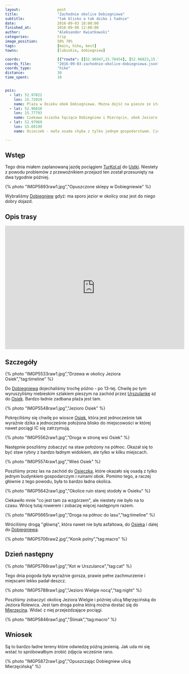 ```yaml
---
layout:                 post
title:                  "Zachodnie okolice Dobiegniewa"
subtitle:               "tak blisko a tak dziko i ładnie"
date:                   2016-09-03 18:00:00
finished_at:            2016-09-08 12:00:00
author:                 "Aleksander Kwiatkowski"
categories:             trip
image_position:         50% 70%
tags:                   [main, hike, best]
towns:                  [lubuskie, dobiegniew]

coords:                 [{"route": [[52.96947,15.78454], [52.96823,15.77570], [52.97020,15.75372], [52.97357,15.71692], [52.97036,15.69995], [52.97614,15.69841], [52.98193,15.70489], [52.97844,15.70107], [52.97971,15.69145], [52.97655,15.69180], [52.97591,15.69926]], "type": "hike"}]
coords_file:            "2016-09-03-zachodnie-okolice-dobiegniewa.json"
coords_type:            "hike"
distance:               30
time_spent:             10


pois:
  - lat: 52.97022
    lon: 15.72019
    name: Plaża w Osieku obok Dobiegniewa. Można dojść na pieszo ze stacji kolejowej w godzinę.
  - lat: 52.96810
    lon: 15.77793
    name: Ciekawa ścieżka łącząca Dobiegniew i Mierzęcin, obok Jezioro Rolewiec.
  - lat: 52.97969
    lon: 15.69199
    name: Osieczek - mała osada chyba z tylko jednym gospodarstwem. Ciekawe drogi gruntowe na północ i zachód.

---
```


[wiki-dobiegniew]: https://pl.wikipedia.org/wiki/Dobiegniew
[wiki-urszulanka]: https://pl.wikipedia.org/wiki/Urszulanka
[wiki-osiek]: https://pl.wikipedia.org/wiki/Osiek_(powiat_strzelecko-drezdenecki)
[wiki-osieczek]: https://pl.wikipedia.org/wiki/Osieczek_(wojew%C3%B3dztwo_lubuskie)
[wiki-mierzecin]: https://pl.wikipedia.org/wiki/Mierz%C4%99cin_(wojew%C3%B3dztwo_lubuskie)
[wiki-ustka]: https://pl.wikipedia.org/wiki/Ustka

[turkol]: http://www.turkol.pl/

Wstęp
-----

Tego dnia miałem zaplanowaną jazdę pociągiem [TurKol.pl][turkol] do [Ustki][wiki-ustka].
Niestety z powodu problemów z przewoźnikiem przejazd ten został przesunięty
na dwa tygodnie później.

{% photo "IMGP5893raw1.jpg","Opuszczone sklepy w Dobiegniewie" %}

Wybraliśmy [Dobiegniew][wiki-dobiegniew] gdyż: ma sporo jezior w okolicy oraz jest do
niego dobry dojazd.

Opis trasy
----------

<iframe height='405' width='590' frameborder='0' allowtransparency='true' scrolling='no' src='https://www.strava.com/activities/702412717/embed/82b2ef03ef1d97f6abb422e6daa9590729be5c17'></iframe>

Szczegóły
---------

{% photo "IMGP5533raw1.jpg","Drzewa w okolicy Jeziora Osiek","tag:timeline" %}

Do [Dobiegniewa][wiki-dobiegniew] dojechaliśmy trochę późno - po 13-tej.
Chwilę po tym wyruszyliśmy niebieskim szlakiem pieszym na zachód przez
[Urszulankę][wiki-urszulanka] aż do [Osiek][wiki-osiek].
Bardzo ładnie zadbana plaża jest tam.

{% photo "IMGP5548raw1.jpg","Jezioro Osiek" %}

Pokręciliśmy się chwilę po wiosce [Osiek][wiki-osiek], która jest jednocześnie
tak wyraźnie dzika a jednocześnie położona blisko do miejscowości w której
nawet pociągi IC się zatrzymują.

{% photo "IMGP5562raw1.jpg","Droga w stronę wsi Osiek" %}

Następnie poszliśmy zobaczyć na staw położony na północ. Okazał się to być
staw rybny z bardzo ładnym widokiem, ale tylko w kilku miejscach.

{% photo "IMGP5574raw1.jpg","Wieś Osiek" %}

Poszliśmy przez las na zachód do [Osieczka][wiki-osieczek], które okazało się
osadą z tylko jednym budynkiem gospodarczym i ruinami obok. Pomimo tego, a
raczej głównie z tego powodu, była to bardzo ładna okolica.

{% photo "IMGP5642raw1.jpg","Okolice ruin starej stodoły w Osieku" %}

Ciekawiło mnie "co jest tam za wzgórzem", ale niestety nie było na to czasu.
Wrócę tutaj rowerem i zobaczę więcej następnym razem.

{% photo "IMGP5665raw1.jpg","Droga na północ do lasu","tag:timeline" %}

Wróciliśmy drogą "główną", która nawet nie była asfaltowa, do [Osieka][wiki-osiek]
i dalej do [Dobiegniewa][wiki-dobiegniew].

{% photo "IMGP5706raw2.jpg","Konik polny","tag:macro" %}

Dzień następny
--------------

{% photo "IMGP5766raw1.jpg","Kot w Urszulance","tag:cat" %}

Tego dnia pogoda była wyraźnie gorsza, prawie pełne zachmurzenie i miejscami
lekko padał deszcz.

{% photo "IMGP5788raw1.jpg","Jezioro Wielgie nocą","tag:night" %}

Poszliśmy zobaczyć okolicę Jeziora Wielgie i później ulicą Mięrzęcińską
do Jeziora Rolewica. Jest tam droga polna którą można dostać się do
[Mierzęcina][wiki-mierzecin]. Widać z niej przejeżdzające pociągi.

{% photo "IMGP5846raw1.jpg","Ślimak","tag:macro" %}

Wniosek
-------

Są to bardzo ładne tereny które odwiedzę późną jesienią. Jak uda mi się wstać
to spróbowałbym zrobić zdjęcia wcześnie rano.

{% photo "IMGP5872raw1.jpg","Opuszczając Dobiegniew ulicą Mierzęcińską" %}
